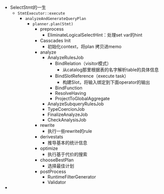 - SelectStmt的一生
	- `StmtExecutor::execute`
		- `analyzeAndGenerateQueryPlan`
			- `planner.plan(Stmt)`
				- preprocess
					- EliminateLogicalSelectHint：处理set var的hint
				- Casscades Init
					- 初始化context，将plan 拷贝进memo
				- analyze
					- AnalyzeRulesJob
						- BindRelation（visitor模式）
							- 从catalog那里根据表的名字解析table的具体信息
						- BindSlotReference（execute task）
							- 构建Slot，将输入绑定到下面operator的输出
						- BindFunction
						- ResolveHaving
						- ProjectToGlobalAggregate
					- AnalyzeSubqueryRulesJob
					- TypeCoercionJob
					- FinalizeAnalyzeJob
					- CheckAnalysisJob
				- rewrite
					- 执行一些rewrite的rule
				- derivestats
					- 推导基本的统计信息
				- optimize
					- 执行基于代价的搜索
				- chooseBestPlan
					- 选择最佳计划
				- postProcess
					- RuntimeFilterGenerator
					- Validator
-